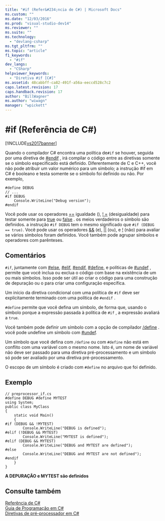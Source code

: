 ```yaml
---
title: "#if (Refer&#234;ncia de C#) | Microsoft Docs"
ms.custom: ""
ms.date: "12/03/2016"
ms.prod: "visual-studio-dev14"
ms.reviewer: ""
ms.suite: ""
ms.technology: 
  - "devlang-csharp"
ms.tgt_pltfrm: ""
ms.topic: "article"
f1_keywords: 
  - "#if"
dev_langs: 
  - "CSharp"
helpviewer_keywords: 
  - "Diretiva #if [C#]"
ms.assetid: 48cabbff-ca82-491f-a56a-eeccd528c7c2
caps.latest.revision: 17
caps.handback.revision: 17
author: "BillWagner"
ms.author: "wiwagn"
manager: "wpickett"
---
```

# #if (Refer&#234;ncia de C#)
[!INCLUDE[vs2017banner](../../../csharp/includes/vs2017banner.md)]

Quando o compilador C\# encontra uma política de`#if` se houver, seguida por uma diretiva de [\#endif](../../../csharp/language-reference/preprocessor-directives/preprocessor-endif.md) , irá compilar o código entre as diretivas somente se o símbolo especificado está definido.  Diferentemente de C e C\+\+, você não pode atribuir um valor numérico para um símbolo; a instrução \#if em C\# é booleano e testa somente se o símbolo foi definido ou não.  Por exemplo,  
  
```  
#define DEBUG  
// ...  
#if DEBUG  
    Console.WriteLine("Debug version");  
#endif  
```  
  
 Você pode usar os operadores [\=\=](../../../csharp/language-reference/operators/equality-comparison-operator.md) igualdade \(\), [\! \=](../../../csharp/language-reference/operators/not-equal-operator.md) \(desigualdade\) para testar somente para [true](../../../csharp/language-reference/keywords/true.md) ou [false](../../../csharp/language-reference/keywords/false.md) .  os meios verdadeiros o símbolo são definidos.  a instrução `#if DEBUG` tem o mesmo significado que `#if (DEBUG == true)`.  Você pode usar os operadores [&&](../../../csharp/language-reference/operators/conditional-and-operator.md) \(e\), [&#124;&#124;](../../../csharp/language-reference/operators/conditional-or-operator.md) \(ou\), e [\!](../../../csharp/language-reference/operators/logical-negation-operator.md) \(não\) para avaliar se vários símbolos foram definidos.  Você também pode agrupar símbolos e operadores com parênteses.  
  
## Comentários  
 `#if`, juntamente com [\#else](../../../csharp/language-reference/preprocessor-directives/preprocessor-else.md), [\#elif](../../../csharp/language-reference/preprocessor-directives/preprocessor-elif.md), [\#endif](../../../csharp/language-reference/preprocessor-directives/preprocessor-endif.md), [\#define](../../../csharp/language-reference/preprocessor-directives/preprocessor-define.md), e políticas de [\#undef](../../../csharp/language-reference/preprocessor-directives/preprocessor-undef.md) , permite que você inclua ou exclua o código com base na existência de um ou mais símbolos.  Isso pode ser útil ao criar o código para uma construção de depuração ou o para criar uma configuração específica.  
  
 Um início da diretiva condicional com uma política de `#if` deve ser explicitamente terminado com uma política de `#endif` .  
  
 `#define` permite que você defina um símbolo, de forma que, usando o símbolo porque a expressão passada à política de `#if` , a expressão avaliará a `true`.  
  
 Você também pode definir um símbolo com a opção de compilador [\/define](../../../csharp/language-reference/compiler-options/define-compiler-option.md) .  você pode undefine um símbolo com [\#undef](../../../csharp/language-reference/preprocessor-directives/preprocessor-undef.md).  
  
 Um símbolo que você defina com `/define` ou com `#define` não está em conflito com uma variável com o mesmo nome.  Isto é, um nome de variável não deve ser passado para uma diretiva pré\-processamento e um símbolo só pode ser avaliado por uma diretiva pré\-processamento.  
  
 O escopo de um símbolo é criado com `#define` no arquivo que foi definido.  
  
## Exemplo  
  
```  
// preprocessor_if.cs  
#define DEBUG #define MYTEST  
using System;  
public class MyClass   
{  
    static void Main()   
    {  
#if (DEBUG && !MYTEST)  
        Console.WriteLine("DEBUG is defined");  
#elif (!DEBUG && MYTEST)  
        Console.WriteLine("MYTEST is defined");  
#elif (DEBUG && MYTEST)  
        Console.WriteLine("DEBUG and MYTEST are defined");  
#else  
        Console.WriteLine("DEBUG and MYTEST are not defined");  
#endif  
    }  
}  
```  
  
  **A DEPURAÇÃO e MYTEST são definidos**   
## Consulte também  
 [Referência de C\#](../../../csharp/language-reference/index.md)   
 [Guia de Programação em C\#](../../../csharp/programming-guide/index.md)   
 [Diretivas de pré\-processador em C\#](../../../visual-basic/reference/command-line-compiler/index.md)
